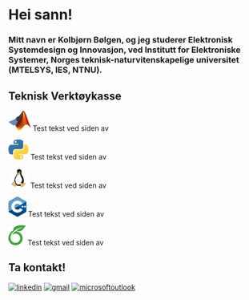 # Hei sann!

### Mitt navn er Kolbjørn Bølgen, og jeg studerer Elektronisk Systemdesign og Innovasjon, ved Institutt for Elektroniske Systemer, Norges teknisk-naturvitenskapelige universitet (MTELSYS, IES, NTNU).

## Teknisk Verktøykasse

<img src=https://github.com/SkaugJr/SkaugJr/blob/main/Matlab_Logo.png height=40 /> Test tekst ved siden av

<img src=https://github.com/SkaugJr/SkaugJr/blob/main/Python_logo.png height=40 /> Test tekst ved siden av

<img src=https://github.com/SkaugJr/SkaugJr/blob/main/linux_logo.png height=40 /> Test tekst ved siden av

<img src=https://github.com/SkaugJr/SkaugJr/blob/main/C%2B%2B_logo.png height=40 /> Test tekst ved siden av

<img src=https://github.com/SkaugJr/SkaugJr/blob/main/Overleaf_logo.png height=40 /> Test tekst ved siden av

## Ta kontakt!
[<img src='https://cdn.jsdelivr.net/npm/simple-icons@3.0.1/icons/linkedin.svg' alt='linkedin' height='80'>](https://www.linkedin.com/in/kolbjørn-bølgen-572b942b5//) [<img src='https://cdn.jsdelivr.net/npm/simple-icons@3.0.1/icons/gmail.svg' alt='gmail' height='80'>](mailto:skaugjr@gmail.com) [<img src='https://cdn.jsdelivr.net/npm/simple-icons@3.0.1/icons/microsoftoutlook.svg' alt='microsoftoutlook' height='80'>](mailto:kolbjosk@stud.ntnu.no)
